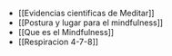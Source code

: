 - [[Evidencias cientificas de Meditar]]
- [[Postura y lugar para el mindfulness]]
- [[Que es el Mindfulness]]
- [[Respiracion 4-7-8]]